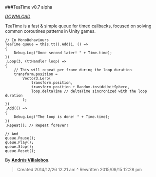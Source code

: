 ###TeaTime v0.7 alpha

_[DOWNLOAD](http://github.com/alvivar/TeaTime/raw/master/TeaTime.zip)_


TeaTime is a fast & simple queue for timed callbacks, focused on solving
common coroutines patterns in Unity games.


	// In MonoBehaviours
	TeaTime queue = this.tt().Add(1, () =>
	{
		Debug.Log("Once second later! " + Time.time);
	})
	.Loop(3, (ttHandler loop) =>
	{
		// This will repeat per frame during the loop duration
		transform.position =
			Vector3.Lerp(
				transform.position,
				transform.position + Random.insideUnitSphere,
				loop.deltaTime // deltaTime sincronized with the loop duration
			);
	})
	.Add(() =>
	{
		Debug.Log("The loop is done! " + Time.time);
	})
	.Repeat(); // Repeat forever!

	// And
	queue.Pause();
	queue.Play();
	queue.Stop();
	queue.Reset();


By **[Andrés Villalobos](http://twitter.com/matnesis)**.

> Created 2014/12/26 12:21 am ^ Rewritten 2015/09/15 12:28 pm
